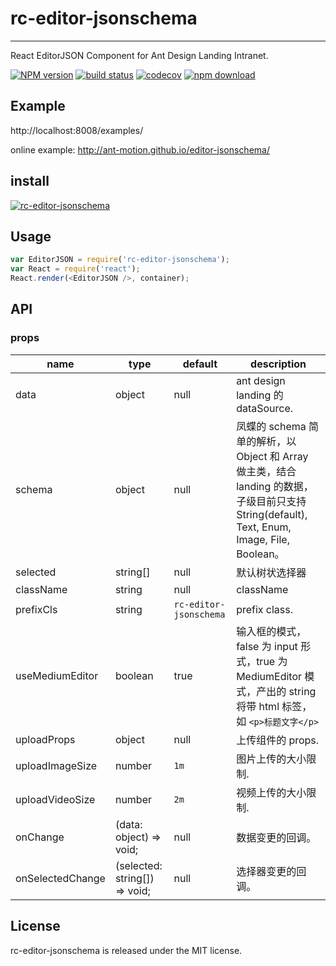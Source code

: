 # rc-editor-jsonschema
---

React EditorJSON Component for Ant Design Landing Intranet.

[![NPM version][npm-image]][npm-url]
[![build status][travis-image]][travis-url]
[![codecov](https://codecov.io/gh/ant-motion/editor-jsonschema/branch/master/graph/badge.svg)](https://codecov.io/gh/ant-motion/editor-jsonschema)
[![npm download][download-image]][download-url]

[npm-image]: http://img.shields.io/npm/v/rc-editor-jsonschema.svg?style=flat-square
[npm-url]: http://npmjs.org/package/rc-editor-jsonschema
[travis-image]: https://img.shields.io/travis/ant-motion/editor-jsonschema.svg?style=flat-square
[travis-url]: https://travis-ci.org/ant-motion/editor-jsonschema
[node-image]: https://img.shields.io/badge/node.js-%3E=_0.10-green.svg?style=flat-square
[node-url]: http://nodejs.org/download/
[download-image]: https://img.shields.io/npm/dm/rc-editor-jsonschema.svg?style=flat-square
[download-url]: https://npmjs.org/package/rc-editor-jsonschema

## Example

http://localhost:8008/examples/


online example: http://ant-motion.github.io/editor-jsonschema/


## install


[![rc-editor-jsonschema](https://nodei.co/npm/rc-editor-jsonschema.png)](https://npmjs.org/package/rc-editor-jsonschema)


## Usage

```js
var EditorJSON = require('rc-editor-jsonschema');
var React = require('react');
React.render(<EditorJSON />, container);
```

## API

### props

| name      | type           | default   | description    |
|-----------|----------------|-----------|----------------|
|  data     | object         | null      | ant design landing 的 dataSource.      |
|  schema   | object         | null      | 凤蝶的 schema 简单的解析，以 Object 和 Array 做主类，结合 landing 的数据，子级目前只支持 String(default), Text, Enum, Image, File, Boolean。     |
|  selected | string[]        | null      | 默认树状选择器    |
|  className | string        | null      | className    |
|  prefixCls | string        | `rc-editor-jsonschema`      | prefix class.    |
|  useMediumEditor | boolean        | true      | 输入框的模式，false 为 input 形式，true 为 MediumEditor 模式，产出的 string 将带 html 标签，如 `<p>标题文字</p>`   |
|  uploadProps | object        | null      | 上传组件的 props.   |
|  uploadImageSize | number        |  `1m`      | 图片上传的大小限制.   |
|  uploadVideoSize | number        |  `2m`      | 视频上传的大小限制.   |
|  onChange   | (data: object) => void;       |  null      | 数据变更的回调。   |
|  onSelectedChange   | (selected: string[]) => void;       |  null      | 选择器变更的回调。 |


## License

rc-editor-jsonschema is released under the MIT license.
